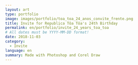 ```yaml
---
layout: art
type: portfolio
image: images/portfolio/toa_toa_24_anos_convite_frente.png
title: Invite for Republica Tôa Tôa's 24th Birthday
permalink: en/portfolio/invite_24_years_toa_toa
# All dates must be YYYY-MM-DD format!
date: 2018-11-03
category:
  - Invite
language: en
summary: Made with Photoshop and Corel Draw
---
```

